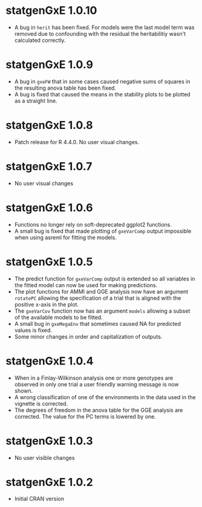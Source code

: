 # statgenGxE 1.0.10

* A bug in `herit` has been fixed. For models were the last model term was removed due to confounding with the residual the heritabilitiy wasn't calculated correctly.

# statgenGxE 1.0.9

* A bug in `gxeFW` that in some cases caused negative sums of squares in the resulting anova table has been fixed.
* A bug is fixed that caused the means in the stability plots to be plotted as a straight line.

# statgenGxE 1.0.8

* Patch release for R 4.4.0. No user visual changes.

# statgenGxE 1.0.7

* No user visual changes

# statgenGxE 1.0.6

* Functions no longer rely on soft-deprecated ggplot2 functions.
* A small bug is fixed that made plotting of `gxeVarComp` output impossible when using asreml for fitting the models.

# statgenGxE 1.0.5

* The predict function for `gxeVarComp` output is extended so all variables in the fitted model can now be used for making predictions.
* The plot functions for AMMI and GGE analysis now have an argument `rotatePC` allowing the specification of a trial that is aligned with the positive x-axis in the plot.
* The `gxeVarCov` function now has an argument `models` allowing a subset of the available models to be fitted.
* A small bug in `gxeMegaEnv` that sometimes caused NA for predicted values is fixed.
* Some minor changes in order and capitalization of outputs.

# statgenGxE 1.0.4

* When in a Finlay-Wilkinson analysis one or more genotypes are observed in only one trial a user friendly warning message is now shown.
* A wrong classification of one of the environments in the data used in the vignette is corrected.
* The degrees of freedom in the anova table for the GGE analysis are corrected. The value for the PC terms is lowered by one.

# statgenGxE 1.0.3

* No user visible changes

# statgenGxE 1.0.2

* Initial CRAN version
